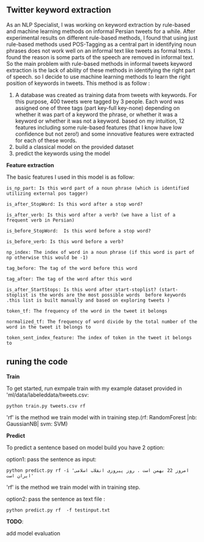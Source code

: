 **Twitter keyword extraction**
---
As an NLP Specialist, I was working on keyword extraction by rule-based and machine learning methods on informal Persian tweets for a while. After experimental results on different rule-based methods, I found that using just rule-based methods used POS-Tagging as a central part in identifying noun phrases does not work well on an informal text like tweets as formal texts. I found the reason is some parts of the speech are removed in informal text. So the main problem with rule-based methods in informal tweets keyword extraction is the lack of ability of these methods in identifying the right part of speech. so I decide to use machine learning methods to learn the right position of keywords in tweets. This method is as follow :

1) A database was created as training data from tweets with keywords. For this purpose, 400 tweets were tagged by 3 people. Each word was assigned one of three tags (part key-full key-none) depending on whether it was part of a keyword the phrase, or whether it was a keyword or whether it was not a keyword. based on my intuition, 12 features including some rule-based features (that I know have low confidence but not zero!) and some innovative features were extracted for each of these words.
2) build a classical model on the provided dataset
3) predict the keywords using the model


 **Feature extraction**
 
The basic features I used in this model is as follow:
 
    is_np_part: Is this word part of a noun phrase (which is identified utilizing external pos tagger)

    is_after_StopWord: Is this word after a stop word?

    is_after_verb: Is this word after a verb? (we have a list of a frequent verb in Persian)

    is_before_StopWord:  Is this word before a stop word?

    is_before_verb: Is this word before a verb?

    np_index: The index of word in a noun phrase (if this word is part of np otherwise this would be -1)

    tag_before: The tag of the word before this word

    tag_after: The tag of the word after this word

    is_after_StartStops: Is this word after start-stoplist? (start-stoplist is the words are the most possible words  before keywords .this list is built manually and based on exploring tweets )

    token_tf: The frequency of the word in the tweet it belongs

    normalized_tf: The frequency of word divide by the total number of the word in the tweet it belongs to

    token_sent_index_feature: The index of token in the tweet it belongs to 


 **runing the code**
 -
 **Train**
 
To get started, run exmpale train with my example dataset provided in 'ml/data/labeleddata/tweets.csv: 

    python train.py tweets.csv rf
    
'rf' is the method we train model with in training step.(rf: RandomForest |nb: GaussianNB| svm: SVM)

**Predict** 

To predict a sentence based on model build you have 2 option:

option1: pass the sentence as input:

    python predict.py rf -i 'امروز 22 بهمن است . روز پیروزی انقلاب اسلامی ایران است'

'rf' is the method we train model with in training step.

option2: pass the sentence as text file :

    python predict.py rf  -f testinput.txt

**TODO**:

  add model evaluation
